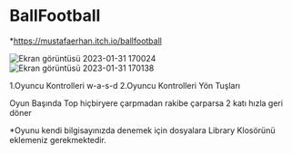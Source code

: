 # BallFootball
*https://mustafaerhan.itch.io/ballfootball

![Ekran görüntüsü 2023-01-31 170024](https://user-images.githubusercontent.com/73031908/215781035-1f1de671-5f74-4935-b24e-53cbebe122e8.png)
![Ekran görüntüsü 2023-01-31 170138](https://user-images.githubusercontent.com/73031908/215781240-23089bfb-8d70-45c8-8f5b-e847a0ecf08e.png)

1.Oyuncu Kontrolleri w-a-s-d
2.Oyuncu Kontrolleri Yön Tuşları

Oyun Başında Top hiçbiryere çarpmadan rakibe çarparsa 2 katı hızla geri döner

*Oyunu kendi bilgisayınızda denemek için dosyalara Library Klosörünü eklemeniz gerekmektedir.
